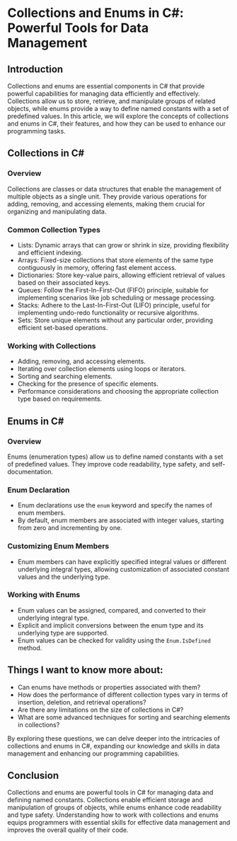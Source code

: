 # Collections and Enums in C#: Powerful Tools for Data Management

## Introduction
Collections and enums are essential components in C# that provide powerful capabilities for managing data efficiently and effectively. Collections allow us to store, retrieve, and manipulate groups of related objects, while enums provide a way to define named constants with a set of predefined values. In this article, we will explore the concepts of collections and enums in C#, their features, and how they can be used to enhance our programming tasks.

## Collections in C#
### Overview
Collections are classes or data structures that enable the management of multiple objects as a single unit. They provide various operations for adding, removing, and accessing elements, making them crucial for organizing and manipulating data.

### Common Collection Types
- Lists: Dynamic arrays that can grow or shrink in size, providing flexibility and efficient indexing.
- Arrays: Fixed-size collections that store elements of the same type contiguously in memory, offering fast element access.
- Dictionaries: Store key-value pairs, allowing efficient retrieval of values based on their associated keys.
- Queues: Follow the First-In-First-Out (FIFO) principle, suitable for implementing scenarios like job scheduling or message processing.
- Stacks: Adhere to the Last-In-First-Out (LIFO) principle, useful for implementing undo-redo functionality or recursive algorithms.
- Sets: Store unique elements without any particular order, providing efficient set-based operations.

### Working with Collections
- Adding, removing, and accessing elements.
- Iterating over collection elements using loops or iterators.
- Sorting and searching elements.
- Checking for the presence of specific elements.
- Performance considerations and choosing the appropriate collection type based on requirements.

## Enums in C#
### Overview
Enums (enumeration types) allow us to define named constants with a set of predefined values. They improve code readability, type safety, and self-documentation.

### Enum Declaration
- Enum declarations use the `enum` keyword and specify the names of enum members.
- By default, enum members are associated with integer values, starting from zero and incrementing by one.

### Customizing Enum Members
- Enum members can have explicitly specified integral values or different underlying integral types, allowing customization of associated constant values and the underlying type.

### Working with Enums
- Enum values can be assigned, compared, and converted to their underlying integral type.
- Explicit and implicit conversions between the enum type and its underlying type are supported.
- Enum values can be checked for validity using the `Enum.IsDefined` method.

## Things I want to know more about:
- Can enums have methods or properties associated with them?
- How does the performance of different collection types vary in terms of insertion, deletion, and retrieval operations?
- Are there any limitations on the size of collections in C#?
- What are some advanced techniques for sorting and searching elements in collections?

By exploring these questions, we can delve deeper into the intricacies of collections and enums in C#, expanding our knowledge and skills in data management and enhancing our programming capabilities.

## Conclusion
Collections and enums are powerful tools in C# for managing data and defining named constants. Collections enable efficient storage and manipulation of groups of objects, while enums enhance code readability and type safety. Understanding how to work with collections and enums equips programmers with essential skills for effective data management and improves the overall quality of their code.
